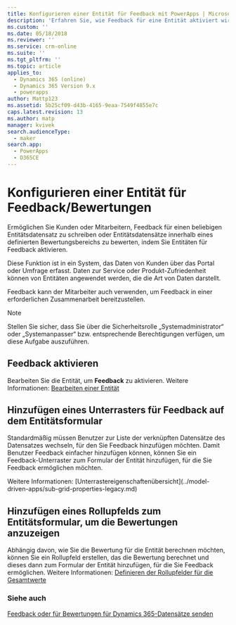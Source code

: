 ```yaml
---
title: Konfigurieren einer Entität für Feedback mit PowerApps | MicrosoftDocs
description: 'Erfahren Sie, wie Feedback für eine Entität aktiviert wird'
ms.custom: ''
ms.date: 05/18/2018
ms.reviewer: ''
ms.service: crm-online
ms.suite: ''
ms.tgt_pltfrm: ''
ms.topic: article
applies_to:
  - Dynamics 365 (online)
  - Dynamics 365 Version 9.x
  - powerapps
author: Mattp123
ms.assetid: 5b25cf09-d43b-4165-9eaa-7549f4855e7c
caps.latest.revision: 13
ms.author: matp
manager: kvivek
search.audienceType:
  - maker
search.app:
  - PowerApps
  - D365CE
---
```

# <a name="configure-an-entity-for-feedbackratings"></a>Konfigurieren einer Entität für Feedback/Bewertungen

Ermöglichen Sie Kunden oder Mitarbeitern, Feedback für einen beliebigen Entitätsdatensatz zu schreiben oder Entitätsdatensätze innerhalb eines definierten Bewertungsbereichs zu bewerten, indem Sie Entitäten für Feedback aktivieren.  

Diese Funktion ist in ein System, das Daten von Kunden über das Portal oder Umfrage erfasst. Daten zur Service oder Produkt-Zufriedenheit können von Entitäten angewendet werden, die die Art von Daten darstellt.

Feedback kann der Mitarbeiter auch verwenden, um Feedback in einer erforderlichen Zusammenarbeit bereitzustellen.

> [!NOTE]
> Stellen Sie sicher, dass Sie über die Sicherheitsrolle „Systemadministrator“ oder „Systemanpasser“ bzw. entsprechende Berechtigungen verfügen, um diese Aufgabe auszuführen.
  
## <a name="enable-feedback"></a>Feedback aktivieren  
  
Bearbeiten Sie die Entität, um **Feedback** zu aktivieren. Weitere Informationen: [Bearbeiten einer Entität](edit-entities.md)
  
## <a name="add-a-subgrid-for-feedback-on-the-entity-form"></a>Hinzufügen eines Unterrasters für Feedback auf dem Entitätsformular  

Standardmäßig müssen Benutzer zur Liste der verknüpften Datensätze des Datensatzes wechseln, für den Sie Feedback hinzufügen möchten. Damit Benutzer Feedback einfacher hinzufügen können, können Sie ein Feedback-Unterraster zum Formular der Entität hinzufügen, für die Sie Feedback ermöglichen möchten.  

<!-- This is the closest I could find to a topic about adding an subgrid to a form. --> Weitere Informationen: [Unterrastereigenschaftenübersicht](../model-driven-apps/sub-grid-properties-legacy.md)

## <a name="add-a-rollup-field--to-the-entity-form-to-show-the-ratings"></a>Hinzufügen eines Rollupfelds zum Entitätsformular, um die Bewertungen anzuzeigen  

Abhängig davon, wie Sie die Bewertung für die Entität berechnen möchten, können Sie ein Rollupfeld erstellen, das die Bewertung berechnet und dieses dann zum Formular der Entität hinzufügen, für die Sie Feedback ermöglichen. Weitere Informationen: [Definieren der Rollupfelder für die Gesamtwerte](define-rollup-fields.md)
  
### <a name="see-also"></a>Siehe auch  
 [Feedback oder für Bewertungen für Dynamics 365-Datensätze senden](/dynamics365/customer-engagement/basics/submit-feedback-ratings)
